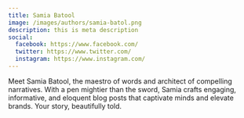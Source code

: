 ```yaml
---
title: Samia Batool
image: /images/authors/samia-batol.png
description: this is meta description
social:
  facebook: https://www.facebook.com/
  twitter: https://www.twitter.com/
  instagram: https://www.instagram.com/
---
```


Meet Samia Batool, the maestro of words and architect of compelling narratives. With a pen mightier than the sword, Samia crafts engaging, informative, and eloquent blog posts that captivate minds and elevate brands. Your story, beautifully told.
